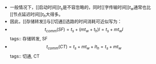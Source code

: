 - 一般情况下，[[启动时间]]$t_s$是不容忽略的，同时[[字传输时间]]$t_w$通常也比[[节点延迟时间]]$t_h$大得多。
- 因此，[[存储转发]]与[[切通]]选路的时间消耗可近似写为：
- $$t_{comm}(SF)=t_s+(mt_w+t_h)l=t_s+mt_wl$$
  tags:: 存储转发, SF
- $$t_{comm}(CT)=t_s+mt_w+lt_h=t_s+mt_w$$
  tags:: 切通, CT